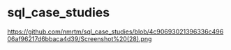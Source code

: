 # sql_case_studies
https://github.com/nmrtm/sql_case_studies/blob/4c90693021396336c49606af96217d6bbaca4d39/Screenshot%20(28).png
